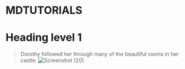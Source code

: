 # MDTUTORIALS
# Heading level 1
> Dorothy followed her through many of the beautiful rooms in her castle.
![Screenshot (20)](https://github.com/user-attachments/assets/e86ff913-2fa4-4782-ab20-24f8196a7baa)

